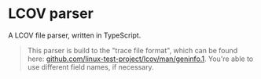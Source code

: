 # LCOV parser

A LCOV file parser, written in TypeScript.

> This parser is build to the "trace file format", which can be found
> here: [github.com/linux-test-project/lcov/man/geninfo.1](https://github.com/linux-test-project/lcov/blob/3decc12ab1e7b34d2860393e2f40f0e1057d5c16/man/geninfo.1#L989-L1171).
> You're able to use different field names, if necessary.
